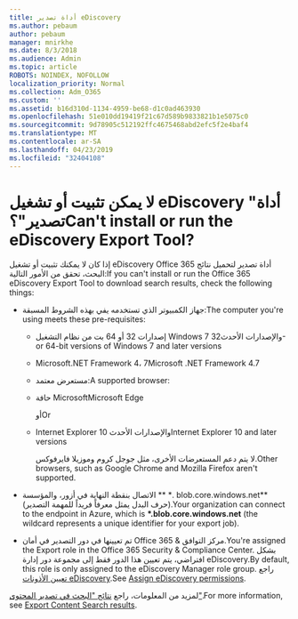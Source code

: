```yaml
---
title: أداة تصدير eDiscovery
ms.author: pebaum
author: pebaum
manager: mnirkhe
ms.date: 8/3/2018
ms.audience: Admin
ms.topic: article
ROBOTS: NOINDEX, NOFOLLOW
localization_priority: Normal
ms.collection: Adm_O365
ms.custom: ''
ms.assetid: b16d310d-1134-4959-be68-d1c0ad463930
ms.openlocfilehash: 51e010dd19419f21c67d589b9833821b1e5075c0
ms.sourcegitcommit: 9d78905c512192ffc4675468abd2efc5f2e4baf4
ms.translationtype: MT
ms.contentlocale: ar-SA
ms.lasthandoff: 04/23/2019
ms.locfileid: "32404108"
---
```

# <a name="cant-install-or-run-the-ediscovery-export-tool"></a><span data-ttu-id="d57c3-102">لا يمكن تثبيت أو تشغيل eDiscovery "أداة تصدير"؟</span><span class="sxs-lookup"><span data-stu-id="d57c3-102">Can't install or run the eDiscovery Export Tool?</span></span>

<span data-ttu-id="d57c3-103">إذا كان لا يمكنك تثبيت أو تشغيل eDiscovery Office 365 أداة تصدير لتحميل نتائج البحث، تحقق من الأمور التالية:</span><span class="sxs-lookup"><span data-stu-id="d57c3-103">If you can't install or run the Office 365 eDiscovery Export Tool to download search results, check the following things:</span></span>
  
- <span data-ttu-id="d57c3-104">جهاز الكمبيوتر الذي تستخدمه يفي بهذه الشروط المسبقة:</span><span class="sxs-lookup"><span data-stu-id="d57c3-104">The computer you're using meets these pre-requisites:</span></span>
    
  - <span data-ttu-id="d57c3-105">إصدارات 32 أو 64 بت من نظام التشغيل Windows 7 والإصدارات الأحدث</span><span class="sxs-lookup"><span data-stu-id="d57c3-105">32- or 64-bit versions of Windows 7 and later versions</span></span>
    
  - <span data-ttu-id="d57c3-106">Microsoft.NET Framework 4، 7</span><span class="sxs-lookup"><span data-stu-id="d57c3-106">Microsoft .NET Framework 4.7</span></span>
    
  - <span data-ttu-id="d57c3-107">مستعرض معتمد:</span><span class="sxs-lookup"><span data-stu-id="d57c3-107">A supported browser:</span></span>
    
  - <span data-ttu-id="d57c3-108">حافة Microsoft</span><span class="sxs-lookup"><span data-stu-id="d57c3-108">Microsoft Edge</span></span>
    
    <span data-ttu-id="d57c3-109">أو</span><span class="sxs-lookup"><span data-stu-id="d57c3-109">Or</span></span>
    
  - <span data-ttu-id="d57c3-110">Internet Explorer 10 والإصدارات الأحدث</span><span class="sxs-lookup"><span data-stu-id="d57c3-110">Internet Explorer 10 and later versions</span></span>
    
    <span data-ttu-id="d57c3-111">لا يتم دعم المستعرضات الأخرى، مثل جوجل كروم وموزيلا فايرفوكس.</span><span class="sxs-lookup"><span data-stu-id="d57c3-111">Other browsers, such as Google Chrome and Mozilla Firefox aren't supported.</span></span>
    
- <span data-ttu-id="d57c3-112">الاتصال بنقطة النهاية في أزور، والمؤسسة \*\* \*. blob.core.windows.net\*\* (حرف البدل يمثل معرفاً فريداً للمهمة التصدير).</span><span class="sxs-lookup"><span data-stu-id="d57c3-112">Your organization can connect to the endpoint in Azure, which is **\*.blob.core.windows.net** (the wildcard represents a unique identifier for your export job).</span></span> 
    
- <span data-ttu-id="d57c3-113">تم تعيينها في دور التصدير في أمان Office 365 &amp; مركز التوافق.</span><span class="sxs-lookup"><span data-stu-id="d57c3-113">You're assigned the Export role in the Office 365 Security &amp; Compliance Center.</span></span> <span data-ttu-id="d57c3-114">بشكل افتراضي، يتم تعيين هذا الدور فقط إلى مجموعة دور إدارة eDiscovery.</span><span class="sxs-lookup"><span data-stu-id="d57c3-114">By default, this role is only assigned to the eDiscovery Manager role group.</span></span> <span data-ttu-id="d57c3-115">راجع [تعيين الأذونات eDiscovery](https://support.office.com/article/assign-ediscovery-permissions-in-the-office-365-security-compliance-center-5b9a067b-9d2e-4aa5-bb33-99d8c0d0b5d7#moreinfo).</span><span class="sxs-lookup"><span data-stu-id="d57c3-115">See [Assign eDiscovery permissions](https://support.office.com/article/assign-ediscovery-permissions-in-the-office-365-security-compliance-center-5b9a067b-9d2e-4aa5-bb33-99d8c0d0b5d7#moreinfo).</span></span>
    
<span data-ttu-id="d57c3-116">لمزيد من المعلومات، راجع [نتائج "البحث في تصدير المحتوى"](https://support.office.com/article/Export-Content-Search-results-from-the-Office-365-Security-Compliance-Center-ed48d448-3714-4c42-85f5-10f75f6a4278).</span><span class="sxs-lookup"><span data-stu-id="d57c3-116">For more information, see [Export Content Search results](https://support.office.com/article/Export-Content-Search-results-from-the-Office-365-Security-Compliance-Center-ed48d448-3714-4c42-85f5-10f75f6a4278).</span></span>
  

